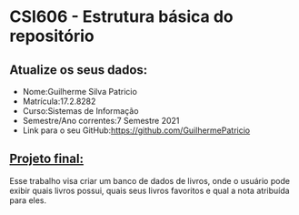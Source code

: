 # **CSI606 - Estrutura básica do repositório**

## Atualize os seus dados:

- Nome:Guilherme Silva Patricio
- Matrícula:17.2.8282
- Curso:Sistemas de Informação
- Semestre/Ano correntes:7 Semestre 2021
- Link para o seu GitHub:https://github.com/GuilhermePatricio

## [Projeto final:](./Projeto/README.md) 

Esse trabalho visa criar um banco de dados de livros, onde o usuário pode exibir quais livros possui, quais seus livros favoritos e qual a nota atribuída para eles.

